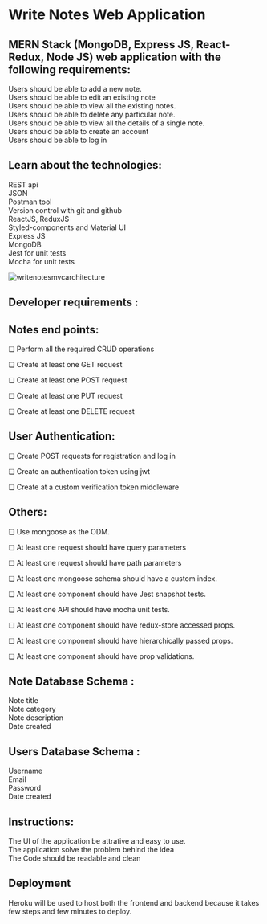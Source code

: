 # Write Notes Web Application

## MERN Stack (MongoDB, Express JS, React-Redux, Node JS) web application with the following requirements:

Users should be able to add a new note.<br>
Users should be able to edit an existing note<br>
Users should be able to view all the existing notes.<br>
Users should be able to delete any particular note.<br>
Users should be able to view all the details of a single note.<br>
Users should be able to create an account<br>
Users should be able to log in<br>

## Learn about the technologies​:

REST api<br>
JSON<br>
Postman tool <br>
Version control with git and github <br>
ReactJS, ReduxJS <br>
Styled-components and Material UI<br>
Express JS <br>
MongoDB <br>
Jest for unit tests <br>
Mocha for unit tests <br>

![writenotesmvcarchitecture](https://user-images.githubusercontent.com/73943081/138540660-e3c9e313-240e-456a-9e29-353545fcfca6.png)

## Developer requirements ​:

## Notes end points:

❏ Perform all the required CRUD operations<br>

❏ Create at least one GET request <br>

❏ Create at least one POST request <br>

❏ Create at least one PUT request<br>

❏ Create at least one DELETE request<br>

## User Authentication:

❏ Create POST requests for registration and log in <br>

❏ Create an authentication token using jwt<br>

❏ Create at a custom verification token middleware<br>

## Others:

❏ Use mongoose as the ODM.<br>

❏ At least one request should have query parameters<br>

❏ At least one request should have path parameters<br>

❏ At least one mongoose schema should have a custom index.<br>

❏ At least one component should have Jest snapshot tests.<br>

❏ At least one API should have mocha unit tests.<br>

❏ At least one component should have redux-store accessed props.<br>

❏ At least one component should have hierarchically passed props.<br>

❏ At least one component should have prop validations.<br>

## Note Database Schema ​:

Note title<br>
Note category<br>
Note description<br>
Date created<br>

## Users Database Schema ​:

Username<br>
Email<br>
Password<br>
Date created<br>

## Instructions:

The UI of the application be attrative and easy to use.<br>
The application solve the problem behind the idea<br>
The Code should be readable and clean <br>

## Deployment

Heroku will be used to host both the frontend and backend because it takes few steps and few minutes to deploy.<br>
